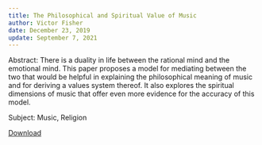 ```yaml
---
title: The Philosophical and Spiritual Value of Music
author: Victor Fisher
date: December 23, 2019
update: September 7, 2021
---
```

Abstract: There is a duality in life between the rational mind and the emotional mind. This paper proposes a model for mediating between the two that would be helpful in explaining the philosophical meaning of music and for deriving a values system thereof. It also explores the spiritual dimensions of music that offer even more evidence for the accuracy of this model.

Subject: Music, Religion

[Download](/the-philosophical-and-spiritual-value-of-music.pdf)